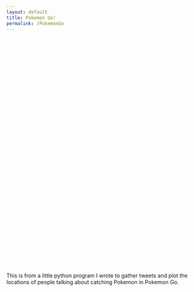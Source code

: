 ```yaml
---
layout: default
title: Pokemon Go!
permalink: /PokemonGo
---
```


<head>
<link rel="stylesheet" href="http://cdnjs.cloudflare.com/ajax/libs/leaflet/0.7.3/leaflet.css" />
<script src="http://cdnjs.cloudflare.com/ajax/libs/leaflet/0.7.3/leaflet.js"></script>
<script src="http://code.jquery.com/jquery-2.1.0.min.js"></script>

<style>
#map {
    height: 600px;
}
</style>
</head>
<body>
<div id="map"></div>
</body>

This is from a little python program I wrote to gather tweets and plot the locations of people
talking about catching Pokemon in Pokemon Go.
<script src="http://brentgaither.github.io/javascripts/pokeMapper.js"></script>
